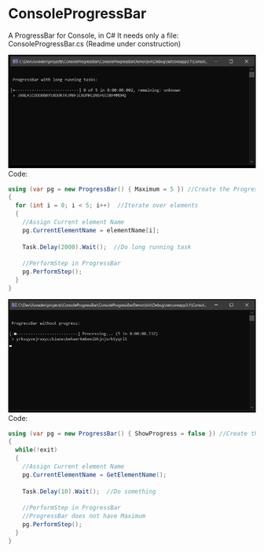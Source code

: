 # ConsoleProgressBar
A ProgressBar for Console, in C# 
It needs only a file: ConsoleProgressBar.cs
(Readme under construction)

![Screencapture ConsoleProgressBar with DefaultConfig: LongRunning](Images/ProgressBarConsole-DefaultConfig-LongRunning.gif)
Code:
```csharp
using (var pg = new ProgressBar() { Maximum = 5 }) //Create the ProgressBar
{
  for (int i = 0; i < 5; i++)  //Iterate over elements
  {
    //Assign Current element Name
    pg.CurrentElementName = elementName[i];
		
    Task.Delay(2000).Wait();  //Do long running task
		
    //PerformStep in ProgressBar
    pg.PerformStep();
  }
}
```
 
 ![Screencapture ConsoleProgressBar without Progress (only Marquee)](Images/ProgressBarConsole-DefaultConfig-NoProgress.gif)
Code:
```csharp
using (var pg = new ProgressBar() { ShowProgress = false }) //Create the ProgressBar
{
  while(!exit)
  {
    //Assign Current element Name
    pg.CurrentElementName = GetElementName();
		
    Task.Delay(10).Wait();  //Do something
		
    //PerformStep in ProgressBar
    //ProgressBar does not have Maximum
    pg.PerformStep();
  }
}
```
